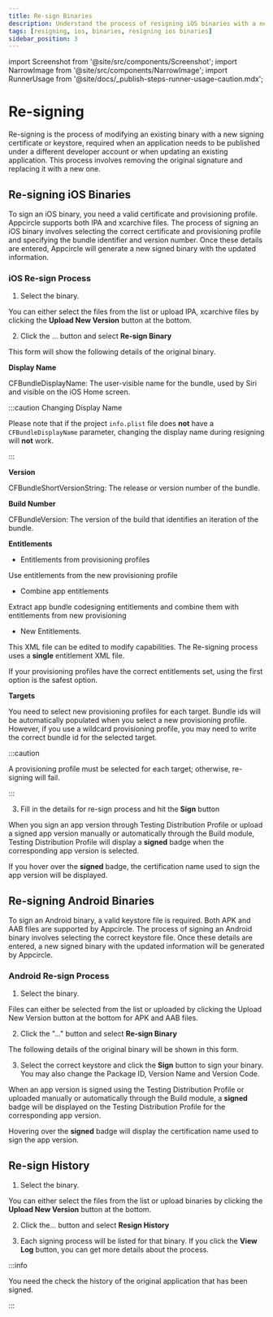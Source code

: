 ```yaml
---
title: Re-sign Binaries
description: Understand the process of resigning iOS binaries with a new certificate or keystore. Crucial for publishing under a different developer account.
tags: [resigning, ios, binaries, resigning ios binaries]
sidebar_position: 3
---
```


import Screenshot from '@site/src/components/Screenshot';
import NarrowImage from '@site/src/components/NarrowImage';
import RunnerUsage from '@site/docs/\_publish-steps-runner-usage-caution.mdx';

# Re-signing

Re-signing is the process of modifying an existing binary with a new signing certificate or keystore, required when an application needs to be published under a different developer account or when updating an existing application. This process involves removing the original signature and replacing it with a new one.

<RunnerUsage />

## Re-signing iOS Binaries

To sign an iOS binary, you need a valid certificate and provisioning profile. Appcircle supports both IPA and xcarchive files. The process of signing an iOS binary involves selecting the correct certificate and provisioning profile and specifying the bundle identifier and version number. Once these details are entered, Appcircle will generate a new signed binary with the updated information.

### iOS Re-sign Process

1. Select the binary.

You can either select the files from the list or upload IPA, xcarchive files by clicking the **Upload New Version** button at the bottom.

<Screenshot url='https://cdn.appcircle.io/docs/assets/BE-4163-ios9.png' />

2. Click the ... button and select **Re-sign Binary**

<Screenshot url='https://cdn.appcircle.io/docs/assets/BE-4163-ios10.png' />

This form will show the following details of the original binary.

**Display Name**

CFBundleDisplayName: The user-visible name for the bundle, used by Siri and visible on the iOS Home screen.

:::caution Changing Display Name

Please note that if the project `info.plist` file does **not** have a `CFBundleDisplayName` parameter, changing the display name during resigning will **not** work.

:::

**Version**

CFBundleShortVersionString: The release or version number of the bundle.

**Build Number**

CFBundleVersion: The version of the build that identifies an iteration of the bundle.

**Entitlements**

- Entitlements from provisioning profiles

Use entitlements from the new provisioning profile

- Combine app entitlements

Extract app bundle codesigning entitlements and combine them with entitlements from new provisioning

- New Entitlements.

This XML file can be edited to modify capabilities. The Re-signing process uses a **single** entitlement XML file.

If your provisioning profiles have the correct entitlements set, using the first option is the safest option.

**Targets**

You need to select new provisioning profiles for each target. Bundle ids will be automatically populated when you select a new provisioning profile. However, if you use a wildcard provisioning profile, you may need to write the correct bundle id for the selected target.

:::caution

A provisioning profile must be selected for each target; otherwise, re-signing will fail.

:::

3. Fill in the details for re-sign process and hit the **Sign** button

<Screenshot url='https://cdn.appcircle.io/docs/assets/BE-4163-ios11.png' />

When you sign an app version through Testing Distribution Profile or upload a signed app version manually or automatically through the Build module, Testing Distribution Profile will display a **signed** badge when the corresponding app version is selected.

<Screenshot url='https://cdn.appcircle.io/docs/assets/BE-4163-ios12.png' />

If you hover over the **signed** badge, the certification name used to sign the app version will be displayed.

<Screenshot url='https://cdn.appcircle.io/docs/assets/BE-4163-ios13.png' />

## Re-signing Android Binaries

To sign an Android binary, a valid keystore file is required. Both APK and AAB files are supported by Appcircle. The process of signing an Android binary involves selecting the correct keystore file. Once these details are entered, a new signed binary with the updated information will be generated by Appcircle.

### Android Re-sign Process

1. Select the binary.

Files can either be selected from the list or uploaded by clicking the Upload New Version button at the bottom for APK and AAB files.

<Screenshot url='https://cdn.appcircle.io/docs/assets/BE-4163-android1.png' />

2. Click the "..." button and select **Re-sign Binary**

<Screenshot url='https://cdn.appcircle.io/docs/assets/BE-4163-android2.png' />

The following details of the original binary will be shown in this form.

3. Select the correct keystore and click the **Sign** button to sign your binary. You may also change the Package ID, Version Name and Version Code.

<Screenshot url='https://cdn.appcircle.io/docs/assets/BE-4163-android3.png' />

When an app version is signed using the Testing Distribution Profile or uploaded manually or automatically through the Build module, a **signed** badge will be displayed on the Testing Distribution Profile for the corresponding app version.

<Screenshot url='https://cdn.appcircle.io/docs/assets/BE-4163-android4.png' />

Hovering over the **signed** badge will display the certification name used to sign the app version.

<Screenshot url='https://cdn.appcircle.io/docs/assets/BE-4163-android5.png' />

## Re-sign History

1. Select the binary.

You can either select the files from the list or upload binaries by clicking the **Upload New Version** button at the bottom.

<Screenshot url='https://cdn.appcircle.io/docs/assets/BE-4163-ios9.png' />

2. Click the... button and select **Resign History**

<Screenshot url='https://cdn.appcircle.io/docs/assets/BE-4163-ios16.png' />

3. Each signing process will be listed for that binary. If you click the **View Log** button, you can get more details about the process.

<Screenshot url='https://cdn.appcircle.io/docs/assets/BE-4163-ios17.png' />

:::info

You need the check the history of the original application that has been signed.

:::
